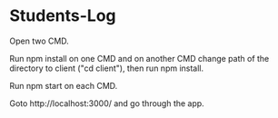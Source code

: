 # Students-Log

Open two CMD.


Run npm install on one CMD and on another CMD change path of the directory to client ("cd client"), then run npm install.


Run npm start on each CMD.


Goto http://localhost:3000/ and go through the app.
